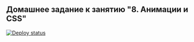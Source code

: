 ## Домашнее задание к занятию "8. Анимации и CSS"

[![Deploy status](https://ci.appveyor.com/api/projects/status/eju9wl7q1ykgujlr?svg=true)](https://ci.appveyor.com/project/OlgaIts/ahj-homework-8-animation)
